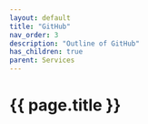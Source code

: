 ```yaml
---
layout: default
title: "GitHub"
nav_order: 3
description: "Outline of GitHub"
has_children: true
parent: Services
---
```


# {{ page.title }}